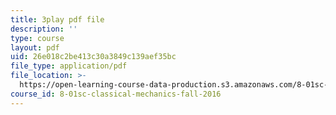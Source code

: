 ```yaml
---
title: 3play pdf file
description: ''
type: course
layout: pdf
uid: 26e018c2be413c30a3849c139aef35bc
file_type: application/pdf
file_location: >-
  https://open-learning-course-data-production.s3.amazonaws.com/8-01sc-classical-mechanics-fall-2016/26e018c2be413c30a3849c139aef35bc_otGGuHt36XA.pdf
course_id: 8-01sc-classical-mechanics-fall-2016
---
```

